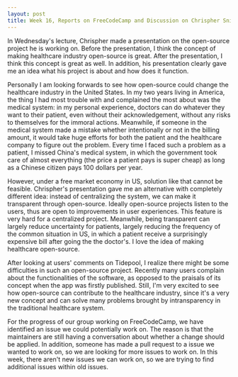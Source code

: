 ```yaml
---
layout: post
title: Week 16, Reports on FreeCodeCamp and Discussion on Chrispher Snider's presentation
---
```




In Wednesday's lecture, Chrispher made a presentation on the open-source project he is working on. Before the presentation, I think the concept of making healthcare industry open-source is great. After the presentation, <!--more-->I think this concept is great as well. In addition, his presentation clearly gave me an idea what his project is about and how does it function. 

Personally I am looking forwards to see how open-source could change the healthcare industry in the United States. In my two years living in America, the thing I had most trouble with and complained the most about was the medical system: in my personal experience, doctors can do whatever they want to their patient, even without their acknowledgement, without any risks to themselves for the immoral actions. Meanwhile, if someone in the medical system made a mistake whether intentionally or not in the billing amount, it would take huge efforts for both the patient and the healthcare company to figure out the problem. Every time I faced such a problem as a patient, I missed China's medical system, in which the government took care of almost everything (the price a patient pays is super cheap) as long as a Chinese citizen pays 100 dollars per year. 

However, under a free market economy in US, solution like that cannot be feasible. Chrispher's presentation gave me an alternative with completely different idea: instead of centralizing the system, we can make it transparent through open-source. Ideally open-source projects listen to the users, thus are open to improvements in user experiences. This feature is very hard for a centralized project. Meanwhile, being transparent can largely reduce uncertainty for patients, largely reducing the frequency of the common situation in US, in which a patient receive a surprisingly expensive bill after going the the doctor's. I love the idea of making healthcare open-source.

After looking at users' comments on Tidepool, I realize there might be some difficulties in such an open-source project. Recently many users complain about the functionalities of the software, as opposed to the praisals of its concept when the app was firstly published. Still, I'm very excited to see how open-source can contribute to the healthcare industry, since it's a very new concept and can solve many problems brought by intransparency in the traditional healthcare system. 

For the progress of our group working on FreeCodeCamp, we have identified an issue we could potentially work on. The reason is that the maintainers are still having a conversation about whether a change should be applied. In addition, someone has made a pull request to a issue we wanted to work on, so we are looking for more issues to work on. In this week, there aren't new issues we can work on, so we are trying to find additional issues within old issues. 